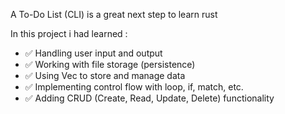 A To-Do List (CLI) is a great next step to learn rust

In this project i had learned :

- ✅ Handling user input and output
- ✅ Working with file storage (persistence)
- ✅ Using Vec to store and manage data
- ✅ Implementing control flow with loop, if, match, etc.
- ✅ Adding CRUD (Create, Read, Update, Delete) functionality